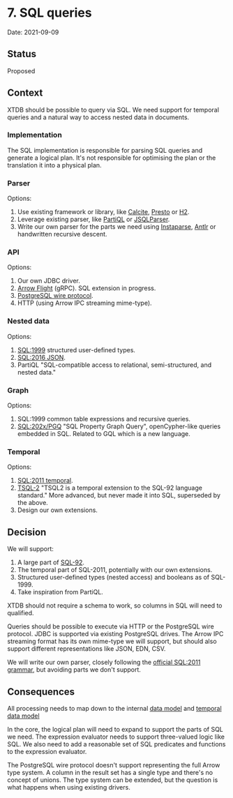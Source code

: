 # 7. SQL queries

Date: 2021-09-09

## Status

Proposed

## Context

XTDB should be possible to query via SQL. We need support for temporal
queries and a natural way to access nested data in documents.

### Implementation

The SQL implementation is responsible for parsing SQL queries and
generate a logical plan. It's not responsible for optimising the plan
or the translation it into a physical plan.

### Parser

Options:

1. Use existing framework or library, like
   [Calcite](https://calcite.apache.org/),
   [Presto](https://prestodb.io/) or
   [H2](https://www.h2database.com/html/main.html).
2. Leverage existing parser, like [PartiQL](https://partiql.org/) or
   [JSQLParser](https://github.com/JSQLParser/JSqlParser).
3. Write our own parser for the parts we need using
   [Instaparse](https://github.com/Engelberg/instaparse),
   [Antlr](https://www.antlr.org/) or handwritten recursive descent.

### API

Options:

1. Our own JDBC driver.
2. [Arrow Flight](https://arrow.apache.org/docs/format/Flight.html)
   (gRPC). SQL extension in progress.
3. [PostgreSQL wire
   protocol](https://www.postgresql.org/docs/current/protocol.html).
4. HTTP (using Arrow IPC streaming mime-type).

### Nested data

Options:

1. [SQL:1999](https://crate.io/docs/sql-99/en/latest/) structured
   user-defined types.
2. [SQL:2016
   JSON](https://standards.iso.org/ittf/PubliclyAvailableStandards/c067367_ISO_IEC_TR_19075-6_2017.zip).
3. PartiQL "SQL-compatible access to
   relational, semi-structured, and nested data."

### Graph

Options:

1. SQL:1999 common table expressions and recursive queries.
2. [SQL:202x/PGQ](https://s3.amazonaws.com/artifacts.opencypher.org/website/ocim5/slides/ocim5+-+SQL+and+GQL+Status+2019-03-06.pdf)
   "SQL Property Graph Query", openCypher-like queries embedded in
   SQL. Related to GQL which is a new language.

### Temporal

Options:

1. [SQL:2011
   temporal](https://standards.iso.org/ittf/PubliclyAvailableStandards/c060394_ISO_IEC_TR_19075-2_2015.zip).
2. [TSQL-2](https://www2.cs.arizona.edu/~rts/tsql2.html) "TSQL2 is a
   temporal extension to the SQL-92 language standard." More advanced,
   but never made it into SQL, superseded by the above.
3. Design our own extensions.

## Decision

We will support:

1. A large part of
   [SQL-92](https://www.contrib.andrew.cmu.edu/~shadow/sql/sql1992.txt).
2. The temporal part of SQL-2011, potentially with our own extensions.
3. Structured user-defined types (nested access) and booleans as of
   SQL-1999.
4. Take inspiration from PartiQL.

XTDB should not require a schema to work, so columns in SQL will need
to qualified.

Queries should be possible to execute via HTTP or the PostgreSQL wire
protocol. JDBC is supported via existing PostgreSQL drives. The Arrow
IPC streaming format has its own mime-type we will support, but should
also support different representations like JSON, EDN, CSV.

We will write our own parser, closely following the [official SQL:2011
grammar](https://jakewheat.github.io/sql-overview/sql-2011-foundation-grammar.html),
but avoiding parts we don't support.

## Consequences

All processing needs to map down to the internal [data
model](0002-data-model.md) and [temporal data
model](0006-temporal-data.md)

In the core, the logical plan will need to expand to support the parts
of SQL we need. The expression evaluator needs to support three-valued
logic like SQL. We also need to add a reasonable set of SQL predicates
and functions to the expression evaluator.

The PostgreSQL wire protocol doesn't support representing the full
Arrow type system. A column in the result set has a single type and
there's no concept of unions. The type system can be extended, but the
question is what happens when using existing drivers.
